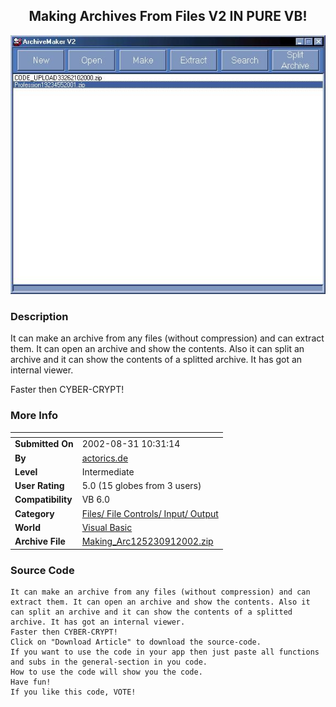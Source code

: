﻿<div align="center">

## Making Archives From Files V2 IN PURE VB\!

<img src="PIC200291629292045.jpg">
</div>

### Description

It can make an archive from any files (without compression) and can extract them. It can open an archive and show the contents. Also it can split an archive and it can show the contents of a splitted archive. It has got an internal viewer.

Faster then CYBER-CRYPT!
 
### More Info
 


<span>             |<span>
---                |---
**Submitted On**   |2002-08-31 10:31:14
**By**             |[actorics\.de](https://github.com/Planet-Source-Code/PSCIndex/blob/master/ByAuthor/actorics-de.md)
**Level**          |Intermediate
**User Rating**    |5.0 (15 globes from 3 users)
**Compatibility**  |VB 6\.0
**Category**       |[Files/ File Controls/ Input/ Output](https://github.com/Planet-Source-Code/PSCIndex/blob/master/ByCategory/files-file-controls-input-output__1-3.md)
**World**          |[Visual Basic](https://github.com/Planet-Source-Code/PSCIndex/blob/master/ByWorld/visual-basic.md)
**Archive File**   |[Making\_Arc125230912002\.zip](https://github.com/Planet-Source-Code/actorics-de-making-archives-from-files-v2-in-pure-vb__1-38554/archive/master.zip)





### Source Code

```
It can make an archive from any files (without compression) and can extract them. It can open an archive and show the contents. Also it can split an archive and it can show the contents of a splitted archive. It has got an internal viewer.
Faster then CYBER-CRYPT!
Click on "Download Article" to download the source-code.
If you want to use the code in your app then just paste all functions and subs in the general-section in you code.
How to use the code will show you the code.
Have fun!
If you like this code, VOTE!
```

